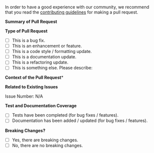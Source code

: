 In order to have a good experience with our community, we recommend that you read the [contributing guidelines](https://github.com/rainpole/packer-vsphere/blob/main/CONTRIBUTING.md) for making a pull request.

**Summary of Pull Request**

<!-- 
    Please provide a clear and concise description of the pull request.
-->

**Type of Pull Request**

<!-- 
    Please check the one that applies to this pull request using "x". 
-->

- [ ] This is a bug fix.
- [ ] This is an enhancement or feature.
- [ ] This is a code style / formatting update.
- [ ] This is a documentation update.
- [ ] This is a refactoring update.
- [ ] This is something else.
      Please describe:

**Context of the Pull Request***

<!-- 
    Please describe the current behavior that you are modifying or link to a relevant issue. 
-->

**Related to Existing Issues**

<!--
  Is this related to any GitHub issue(s)?
-->

Issue Number: N/A

**Test and Documentation Coverage**

<!-- 
    Please check the one that applies to this pull request using "x". 
-->

- [ ] Tests have been completed (for bug fixes / features).
- [ ] Documentation has been added / updated (for bug fixes / features).

**Breaking Changes?**

<!-- 
    Please check the one that applies to this pull request using "x". 
-->

- [ ] Yes, there are breaking changes.
- [ ] No, there are no breaking changes.

<!-- 
    If this pull request contains a breaking change, please describe the impact and mitigation path.
-->
